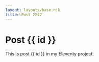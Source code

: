 ```yaml
---
layout: layouts/base.njk
title: Post 2242
---
```


# Post {{ id }}

This is post {{ id }} in my Eleventy project.
